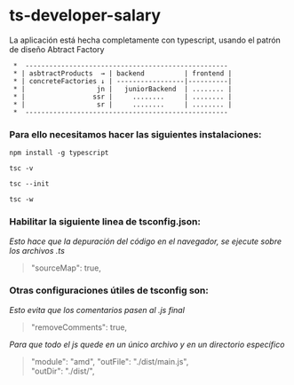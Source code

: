 # ts-developer-salary

La aplicación está hecha completamente con typescript, usando el patrón de diseño Abtract Factory

```
 *  ---------------------------------------------------
 * | asbtractProducts  → | backend          | frontend |
 * | concreteFactories ↓ | -----------------|----------|
 * |                  jn |   juniorBackend  | ........ |
 * |                 ssr |     ........     | ........ |
 * |                  sr |     ........     | ........ |
 *  ---------------------------------------------------
```

### Para ello necesitamos hacer las siguientes instalaciones:

```
npm install -g typescript

tsc -v

tsc --init

tsc -w 
```

### Habilitar la siguiente linea de tsconfig.json: 

*Esto hace que la depuración del código en el navegador, se ejecute sobre los archivos .ts*
> "sourceMap": true,

### Otras configuraciones útiles de tsconfig son: 

*Esto evita que los comentarios pasen al .js final*
> "removeComments": true, 

*Para que todo el js quede en un único archivo y en un directorio específico*
> "module": "amd",
> "outFile": "./dist/main.js",                          
> "outDir": "./dist/",  
